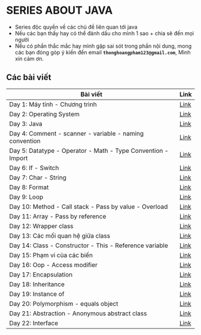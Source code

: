 # SERIES ABOUT JAVA

- Series độc quyền về các chủ đề liên quan tới java
- Nếu các bạn thấy hay có thể đánh dấu cho mình 1 sao + chia sẽ đến mọi người
- Nếu có phần thắc mắc hay mình gặp sai sót trong phần nội dung, mong các bạn đóng góp ý kiến đến email **`thonghoangpham123@gmail.com`**, Mình xin cảm ơn.

## Các bài viết

| Bài viết                                                     | Link              |
| ------------------------------------------------------------ | ----------------- |
| Day 1: Máy tính - Chương trình                               | [Link](day001.md) |
| Day 2: Operating System                                      | [Link](day002.md) |
| Day 3: Java                                                  | [Link](day003.md) |
| Day 4: Comment - scanner - variable - naming convention      | [Link](day004.md) |
| Day 5: Datatype - Operator - Math - Type Convention - Import | [Link](day005.md) |
| Day 6: If - Switch                                           | [Link](day006.md) |
| Day 7: Char - String                                         | [Link](day007.md) |
| Day 8: Format                                                | [Link](day008.md) |
| Day 9: Loop                                                  | [Link](day009.md) |
| Day 10: Method - Call stack - Pass by value - Overload       | [Link](day010.md) |
| Day 11: Array - Pass by reference                            | [Link](day011.md) |
| Day 12: Wrapper class                                        | [Link](day012.md) |
| Day 13: Các mối quan hệ giữa class                           | [Link](day018.md) |
| Day 14: Class - Constructor - This - Reference variable      | [Link](day012.md) |
| Day 15: Phạm vi của các biến                                 | [Link](day012.md) |
| Day 16: Oop - Access modifier                                | [Link](day013.md) |
| Day 17: Encapsulation                                        | [Link](day014.md) |
| Day 18: Inheritance                                          | [Link](day015.md) |
| Day 19: Instance of                                          | [Link](day018.md) |
| Day 20: Polymorphism - equals object                         | [Link](day016.md) |
| Day 21: Abstraction - Anonymous abstract class               | [Link](day017.md) |
| Day 22: Interface                                            | [Link](day018.md) |
